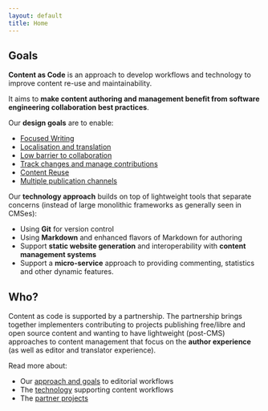 ```yaml
---
layout: default
title: Home
---
```


## Goals

**Content as Code** is an approach to develop workflows and technology to improve content re-use and maintainability.

It aims to **make content authoring and management benefit from software engineering collaboration best practices**.

Our **design goals** are to enable:

 - [Focused Writing](approach/#focused-writing)
 - [Localisation and translation](approach/#localisation-and-translation)
 - [Low barrier to collaboration](approach/#low-barrier-to-collaboration)
 - [Track changes and manage contributions](approach/#track-changes-and-manage-contributions)
 - [Content Reuse](approach/#content-reuse)
 - [Multiple publication channels](approach/#multiple-publication-channels)

Our **technology approach** builds on top of lightweight tools that separate concerns (instead of large monolithic frameworks as generally seen in CMSes):

 - Using **Git** for version control
 - Using **Markdown** and enhanced flavors of Markdown for authoring
 - Support **static website generation** and interoperability with **content management systems**
 - Support a **micro-service** approach to providing commenting, statistics and other dynamic features.

## Who?

Content as code is supported by a partnership. The partnership brings together implementers contributing to projects publishing free/libre and open source content and wanting to have lightweight (post-CMS) approaches to content management that focus on the **author experience** (as well as editor and translator experience).

Read more about:

 - Our [approach and goals](approach) to editorial workflows
 - The [technology](technology) supporting content workflows
 - The [partner projects](partners)
